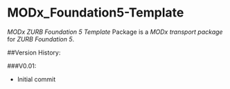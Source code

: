 MODx_Foundation5-Template
=========================

*MODx ZURB Foundation 5 Template* Package is a _MODx transport package_ for _ZURB Foundation 5_. 

##Version History:

###V0.01:
- Initial commit
